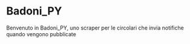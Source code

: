 # Badoni_PY

Benvenuto in Badoni_PY, uno scraper per le circolari che invia notifiche quando vengono pubblicate

